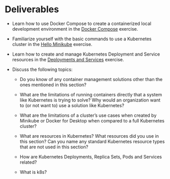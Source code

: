 # Deliverables

- Learn how to use Docker Compose to create a containerized local development environment in the [Docker Compose](/3-virtual-machines-containers/3.5.1-docker-compose?id=exercise) exercise.

- Familiarize yourself with the basic commands to use a Kubernetes cluster in the [Hello Minikube](/3-virtual-machines-containers/3.5.2-kubernetes?id=exercises) exercise.

- Learn how to create and manage Kubernetes Deployment and Service resources in the [Deployments and Services](/3-virtual-machines-containers/3.5.2-kubernetes?id=exercise-3-deployments-and-services-with-kubernetes-in-docker-kind) exercise.

- Discuss the following topics:

  - Do you know of any container management solutions other than the ones mentioned in this section?

  - What are the limitations of running containers directly that a system like Kubernetes is trying to solve? Why would an organization want to (or not want to) use a solution like Kubernetes?

  - What are the limitations of a cluster’s use cases when created by Minikube or Docker for Desktop when compared to a full Kubernetes cluster?

  - What are resources in Kubernetes? What resources did you use in this section? Can you name any standard Kubernetes resource types that are not used in this section?

  - How are Kubernetes Deployments, Replica Sets, Pods and Services related?

  - What is k8s?
